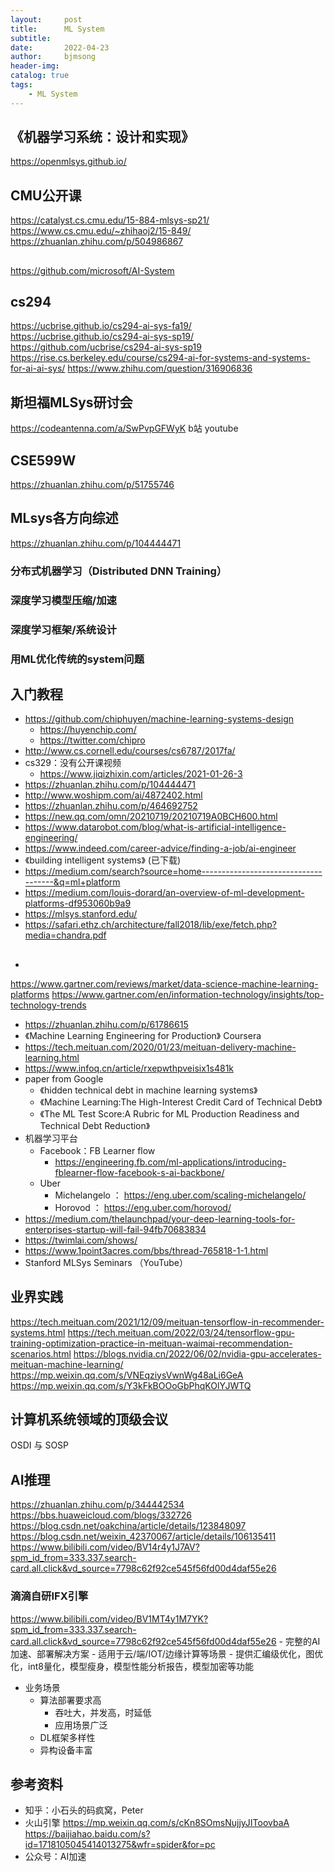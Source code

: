 ```yaml
---
layout:     post
title:      ML System
subtitle:   
date:       2022-04-23
author:     bjmsong
header-img: 
catalog: true
tags:
    - ML System
---
```

## 《机器学习系统：设计和实现》
https://openmlsys.github.io/

## CMU公开课
https://catalyst.cs.cmu.edu/15-884-mlsys-sp21/
https://www.cs.cmu.edu/~zhihaoj2/15-849/
https://zhuanlan.zhihu.com/p/504986867

## 
https://github.com/microsoft/AI-System

## cs294
https://ucbrise.github.io/cs294-ai-sys-fa19/
https://ucbrise.github.io/cs294-ai-sys-sp19/
https://github.com/ucbrise/cs294-ai-sys-sp19
https://rise.cs.berkeley.edu/course/cs294-ai-for-systems-and-systems-for-ai-ai-sys/
https://www.zhihu.com/question/316906836

## 斯坦福MLSys研讨会
https://codeantenna.com/a/SwPvpGFWyK
b站
youtube

## CSE599W
https://zhuanlan.zhihu.com/p/51755746

## MLsys各方向综述
https://zhuanlan.zhihu.com/p/104444471
### 分布式机器学习（Distributed DNN Training）
### 深度学习模型压缩/加速
### 深度学习框架/系统设计
### 用ML优化传统的system问题

## 入门教程
- https://github.com/chiphuyen/machine-learning-systems-design
    - https://huyenchip.com/
    - https://twitter.com/chipro
- http://www.cs.cornell.edu/courses/cs6787/2017fa/
- cs329：没有公开课视频
    - https://www.jiqizhixin.com/articles/2021-01-26-3
- https://zhuanlan.zhihu.com/p/104444471
- http://www.woshipm.com/ai/4872402.html
- https://zhuanlan.zhihu.com/p/464692752
- https://new.qq.com/omn/20210719/20210719A0BCH600.html
- https://www.datarobot.com/blog/what-is-artificial-intelligence-engineering/
- https://www.indeed.com/career-advice/finding-a-job/ai-engineer
- 《building intelligent systems》 (已下载)
- https://medium.com/search?source=home-------------------------------------&q=ml+platform
- https://medium.com/louis-dorard/an-overview-of-ml-development-platforms-df953060b9a9
- https://mlsys.stanford.edu/
- https://safari.ethz.ch/architecture/fall2018/lib/exe/fetch.php?media=chandra.pdf

## 
- 
https://www.gartner.com/reviews/market/data-science-machine-learning-platforms
https://www.gartner.com/en/information-technology/insights/top-technology-trends
- https://zhuanlan.zhihu.com/p/61786615
- 《Machine Learning Engineering for Production》 Coursera
- https://tech.meituan.com/2020/01/23/meituan-delivery-machine-learning.html
- https://www.infoq.cn/article/rxepwthpveisix1s481k
- paper from Google
    - 《hidden technical debt in machine learning systems》
    - 《Machine Learning:The High-Interest Credit Card of Technical Debt》
    - 《The ML Test Score:A Rubric for ML Production Readiness and Technical Debt Reduction》
- 机器学习平台
    - Facebook：FB Learner flow
        - https://engineering.fb.com/ml-applications/introducing-fblearner-flow-facebook-s-ai-backbone/
    - Uber 
        - Michelangelo ： https://eng.uber.com/scaling-michelangelo/
        - Horovod ： https://eng.uber.com/horovod/
- https://medium.com/thelaunchpad/your-deep-learning-tools-for-enterprises-startup-will-fail-94fb70683834
- https://twimlai.com/shows/
- https://www.1point3acres.com/bbs/thread-765818-1-1.html
- Stanford MLSys Seminars （YouTube）


## 业界实践
https://tech.meituan.com/2021/12/09/meituan-tensorflow-in-recommender-systems.html
https://tech.meituan.com/2022/03/24/tensorflow-gpu-training-optimization-practice-in-meituan-waimai-recommendation-scenarios.html
https://blogs.nvidia.cn/2022/06/02/nvidia-gpu-accelerates-meituan-machine-learning/
https://mp.weixin.qq.com/s/VNEqziysVwnWg48aLi6GeA
https://mp.weixin.qq.com/s/Y3kFkBOOoGbPhqKOlYJWTQ

## 计算机系统领域的顶级会议
OSDI 与 SOSP

## AI推理
https://zhuanlan.zhihu.com/p/344442534
https://bbs.huaweicloud.com/blogs/332726
https://blog.csdn.net/oakchina/article/details/123848097
https://blog.csdn.net/weixin_42370067/article/details/106135411
https://www.bilibili.com/video/BV14r4y1J7AV?spm_id_from=333.337.search-card.all.click&vd_source=7798c62f92ce545f56fd00d4daf55e26
### 滴滴自研IFX引擎
https://www.bilibili.com/video/BV1MT4y1M7YK?spm_id_from=333.337.search-card.all.click&vd_source=7798c62f92ce545f56fd00d4daf55e26
    - 完整的AI加速、部署解决方案
    - 适用于云/端/IOT/边缘计算等场景
    - 提供汇编级优化，图优化，int8量化，模型瘦身，模型性能分析报告，模型加密等功能
- 业务场景
    - 算法部署要求高
        - 吞吐大，并发高，时延低
        - 应用场景广泛
    - DL框架多样性
     - 异构设备丰富



## 参考资料
- 知乎：小石头的码疯窝，Peter
- 火山引擎
https://mp.weixin.qq.com/s/cKn8SOmsNujjyJIToovbaA
https://baijiahao.baidu.com/s?id=1718105045414013275&wfr=spider&for=pc
- 公众号：AI加速











